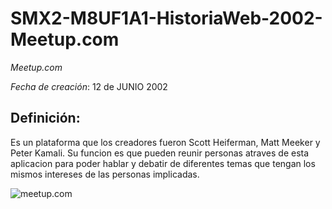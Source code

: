 # SMX2-M8UF1A1-HistoriaWeb-2002-Meetup.com
*Meetup.com*

*Fecha de creación*: 12 de JUNIO 2002

## Definición:

Es un plataforma que los creadores fueron Scott Heiferman, Matt Meeker y Peter Kamali. Su funcion es que pueden reunir personas atraves de esta aplicacion para poder hablar y debatir de diferentes temas que tengan los mismos intereses de las personas implicadas.

![meetup.com](https://github.com/alexka9/SMX2-M8UF1A1-HistoriaWeb-2002-Meetup.com/edit/main/Meetup_Logo.png "Imagen meetup")



